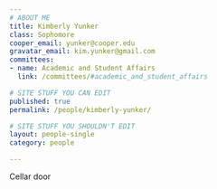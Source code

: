 ```yaml
---
# ABOUT ME
title: Kimberly Yunker	
class: Sophomore
cooper_email: yunker@cooper.edu
gravatar_email: kim.yunker@gmail.com
committees:
- name: Academic and Student Affairs
  link: /committees/#academic_and_student_affairs

# SITE STUFF YOU CAN EDIT
published: true
permalink: /people/kimberly-yunker/

# SITE STUFF YOU SHOULDN'T EDIT
layout: people-single
category: people

---
```


Cellar door